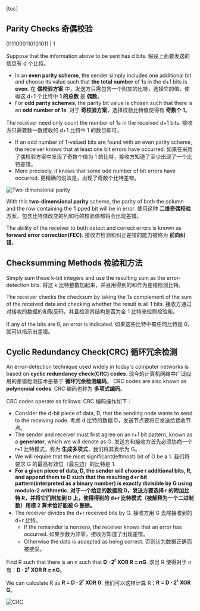 [toc]

## Parity Checks 奇偶校验

0111000110101011 | 1

Suppose that the information above to be sent has d bits. 假设上面要发送的信息有 d 个比特。

- In an **even parity scheme**, the sender simply includes one additional bit and choose its value such that **the total number** of 1s in the d+1 bits is **even**.
  在 **偶校验方案** 中，发送方只需包含一个附加的比特，选择它的值，使得这 d+1 个比特中 **1 的总数** 是 **偶数**。
- For **odd parity schemes**, the parity bit value is chosen such that there is an **odd number of 1s**.
  对于 **奇校验方案**，选择校验比特值使得有 **奇数个 1**。

The receiver need only count the number of 1s in the received d+1 bits.
接收方只需要数一数接收的 d+1 比特中 1 的数目即可。

- If an odd number of 1-valued bits are found with an even parity scheme, the receiver knows that at least one bit errors have occurred.
  如果在采用了偶校验方案中发现了奇数个值为 1 的比特，接收方知道了至少出现了一个比特差错。
- More precisely, it knows that some odd number of bit errors have occurred.
  更精确的说法是，出现了奇数个比特差错。

![Two-dimensional parity](http://oxnec2zdn.bkt.clouddn.com/Computer-networking/TwoDimensionalParity.png)

With this **two-dimensional parity** scheme, the parity of both the column and the row containing the flipped bit will be in error.
使用这种 **二维奇偶校验** 方案，包含比特值改变的列和行的校验值都将会出现差错。

The ability of the receiver to both detect and correct errors is known as **forward error correction(FEC)**.
接收方检测和纠正差错的能力被称为 **前向纠错**。

## Checksumming Methods 检验和方法

Simply sum these k-bit integers and use the resulting sum as the error-detection bits.
将这 k 比特整数加起来，并且用得到的和作为差错检测比特。

The receiver checks the checksum by taking the 1s complement of the sum of the received data and checking whether the result is all 1 bits.
接收方通过对接收的数据的和取反码，并且检测其结构是否为全 1 比特来检侧检验和。

If any of the bits are 0, an error is indicated. 如果这些比特中有任何比特是 0，就可以指示出差错。

## Cyclic Redundancy Check(CRC) 循环冗余检测

An error-detection technique used widely in today's computer networks is based on **cyclic redundancy check(CRC) codes**.
现今的计算机网络中广泛应用的差错检测技术是基于 **循环冗余检测编码**。
CRC codes are also known as **polynomial codes**. CRC 编码也称为 **多项式编码**。

CRC codes operate as follows: CRC 编码操作如下：

- Consider the d-bit piece of data, D, that the sending node wants to send to the receiving node.
  考虑 d 比特的数据 D，发送节点要将它发送给接收节点。
- The sender and receiver must first agree on an r+1 bit pattern, known as a **generator**, which we will denote as G.
  发送方和接收方首先必须协商一个 r+1 比特模式，称为 **生成多项式**，我们将其表示为 G。
- We will require that the most significant(leftmost) bit of G be a 1.
  我们将要求 G 的最高有效位（最左边）的比特是 1.
- **For a given piece of data, D, the sender will choose r additional bits, R, and append them to D such that the resulting d+r bit pattern(interpreted as a binary number) is exactly divisible by G using modulo-2 arithmetic.**
  **对于一个给定的数据段 D，发送方要选择 r 的附加比特 R，并将它们附加到 D 上，使得得到的 d+r 比特模式（被解释为一个二进制数）用模 2 算术恰好能被 G 整除。**
- The receiver divides the d+r received bits by G. 接收方用 G 去除接收到的 d+r 比特。
	- If the remainder is nonzero, the receiver knows that an error has occurred. 如果余数为非零，接收方知道了出现差错。
	- Otherwise the data is accepted as being correct. 否则认为数据正确而被接受。

Find R such that there is an n such that **D &sdot; 2<sup>r</sup> XOR R = nG**.
求出 R 使得对于 n 有：**D &sdot; 2<sup>r</sup> XOR R = nG**。

We can calculate R as **R = D &sdot; 2<sup>r</sup> XOR G**.
我们可以这样计算 R：**R = D &sdot; 2<sup>r</sup> XOR G**。

![CRC](http://oxnec2zdn.bkt.clouddn.com/Computer-networking/CRC.png)
